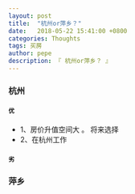```yaml
---
layout: post
title:  "杭州or萍乡？"
date:   2018-05-22 15:41:00 +0800
categories: Thoughts
tags: 买房
author: pepe
description: 『 杭州or萍乡？ 』
---
```

### **杭州**

#### `优`

* 1、房价升值空间大
    。 将来选择
* 2、在杭州工作




#### `劣`




### **萍乡**



















